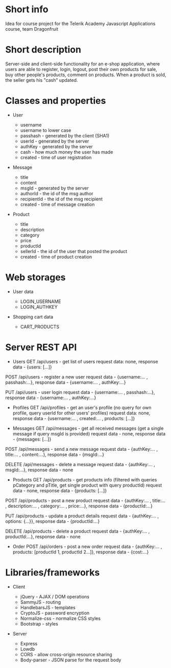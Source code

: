 # Short info
Idea for course project for the Telerik Academy Javascript Applications course, team Dragonfruit

# Short description
Server-side and client-side functionality for an e-shop application, where users are able to register, login, logout, post their own products for sale, buy other people's products, comment on products.
When a product is sold, the seller gets his "cash" updated.

# Classes and properties
  * User
    - username
    - username to lower case
    - passhash - generated by the client (SHA1)
    - userId - generated by the server
    - authKey - generated by the server
    - cash - how much money the user has made
    - created - time of user registration
  
  * Message
    - title
    - content
    - msgId - generated by the server
    - authorId - the id of the msg author
    - recipientId - the id of the msg recipient
    - created - time of message creation

  * Product
    - title
    - description
    - category
    - price
    - productId
    - sellerId - the id of the user that posted the product
    - created - time of product creation

# Web storages
  * User data
    - LOGIN_USERNAME
    - LOGIN_AUTHKEY

  * Shopping cart data
    - CART_PRODUCTS    

# Server REST API
  * Users
  GET       /api/users      - get list of users
  request data: none, response data - {users: [...]}

  POST      /api/users      - register a new user
  request data - {username:... , passhash:...}, response data - {username:... , authKey:...}

  PUT       /api/users      - user login
  request data - {username:... , passhash:...}, response data - {username:... , authKey:...}

  * Profiles
  GET       /api/profiles   - get an user's profile (no query for own profile, query userId for other users' profiles)
  request data: none, response data - {username:... , created:... , products: [...]} 

  * Messages
  GET       /api/messages   - get all received messages (get a single message if query msgId is provided)
  request data - none, response data - {messages: [...]}

  POST      /api/messages   - send a new message
  request data - {authKey:... , title:... , content:...}, response data - {msgId:...}

  DELETE    /api/messages   - delete a message
  request data - {authKey:... , msgId:...}, response data - none

  * Products
  GET       /api/products   - get products info (filtered with queries pCategory and pTitle, get single product with query productId)
  request data - none, response data - {products: [...]}

  POST      /api/products   - post a new product
  request data - {authKey:... , title:... , description:... , category:... , price:...}, response data - {productId:...}

  PUT       /api/products   - update a product details
  request data - {authKey:... , options: {...}}, response data - {productId:...}

  DELETE    /api/products   - delete a product
  request data - {authKey:... , productId:...}, response data - none

  * Order
  POST      /api/orders     - post a new order
  request data - {authKey:... , products: [productId 1, productId 2...]}, response data - {cost:...}

# Libraries/frameworks
  * Client
    - jQuery - AJAX / DOM operations
    - SammyJS - routing
    - HandlebarsJS - templates
    - CryptoJS - password encryption
    - Normalize-css - normalize CSS styles
    - Bootstrap - styles

  * Server
    - Express
    - Lowdb
    - CORS - allow cross-origin resource sharing
    - Body-parser - JSON parse for the request body